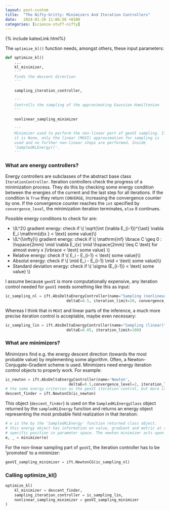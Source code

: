 ```yaml
---
layout: post-custom
title:  "The Nifty-Gritty: Minimizers And Iteration Controllers"
date:   2024-01-26 11:06:58 +0100
categories: [science-stuff-nifty]
---
```

{% include katexLink.html%}

The `optimize_kl()` function needs, amongst others, these input parameters:

```python
def optimize_kl()
    ...
    kl_minimizer, 
    '''
    Finds the descent direction
    '''
    
    sampling_iteration_controller, 
    
    '''
    Controlls the sampling of the approximating Gaussian Hamiltonian
    '''
    
    nonlinear_sampling_minimizer 
    
    '''
    Minimizer used to perform the non-linear part of geoVI sampling. If
    it is None, only the linear (MGVI) approximation for sampling is
    used and no further non-linear steps are performed. Inside 
    'SampledKLEnergy()'.
    '''
```

### What are energy controllers?

Energy controllers are subclasses of the abstract base class `IterationController`. 
Iteration controllers check the progress of a minimization process. 
They do this by checking some energy condition between the energies of the current and 
the last step for all iterations. If the condition is `True` they return `CONVERGE`, increasing
the convergence counter by one. If the convergence counter reaches the `int` specified by 
`convergence_level`, the minimization iteration terminates, `else` it continues.

Possible energy conditions to check for are: 

- \\(L^2\\) gradient energy: check if \\( \sqrt{\int (\nabla E_{i-1})^{\ast} \nabla E_i \mathrm{d}x } < \text{ some value}\\)
- \\(L^{\infty}\\) gradient energy: check if \\( \mathrm{inf} \lbrace C \geq 0 : \hspace{2mm} \mid \nabla E_i(x) \mid \hspace{2mm} \leq C \text{  for almost every x }\rbrace  < \text{ some value}  \\)
- Relative energy: check if \\( E_i - E_{i-1}  < \text{ some value}\\)
- Absolut energy: check if    \\( \mid E_i - E_{i-1} \mid  < \text{ some value}\\)
- Standard deviation energy: check if \\( \sigma (E_{i-1}) < \text{ some value} \\)

I assume because `geoVI` is more computationally expensive, any iteration control needed for `geoVI` needs
something like this as input:  

```python
ic_sampling_nl = ift.AbsDeltaEnergyController(name="Sampling (nonlinear)", 
                           deltaE=0.5, iteration_limit=20, convergence_level=2)
```
Whereas I think that in `MGVI` and linear parts of the inference, a much more precise iteration control is acceptable, 
maybe even necessary:

```python
ic_sampling_lin = ift.AbsDeltaEnergyController(name="Sampling (linear)", 
                           deltaE=0.05, iteration_limit=100)
```


### What are minimizers?

Minimizers find e.g. the energy descent direction (towards the most probable value) by implementing some algorithm.
Often, a Newton-Conjugate-Gradient scheme is used.
Minimizers need energy iteration control objects to properly work. For example: 

```python
ic_newton = ift.AbsDeltaEnergyController(name='Newton', 
                            deltaE=0.5,convergence_level=2, iteration_limit=35)
# the same energy criterion as the geoVI iteration control, but more iteration steps
descent_finder = ift.NewtonCG(ic_newton)
```
This object (`descent_finder`) is used on the `SampledKLEnergyClass` object returned by the `sampledKLEnergy` function 
and returns an energy object representing the most probable field realization in that iteration:

```python
# e is the by the 'SampledKLEnergy' function returned class object.
# this energy object has information on value, gradient and metric at a
# specific position in parameter space. The newton minimizer acts upon it.
e, _ = minimizer(e)
```

For the non-linear sampling part of `geoVI`, the iteration controller has to be 'promoted' to a minimizer:

```python
geoVI_sampling_minimizer = ift.NewtonCG(ic_sampling_nl)
```

### Calling optimize_kl()

```python
optimize_kl(
    kl_minimizer = descent_finder, 
    sampling_iteration_controller = ic_sampling_lin,
    nonlinear_sampling_minimizer = geoVI_sampling_minimizer
)

```